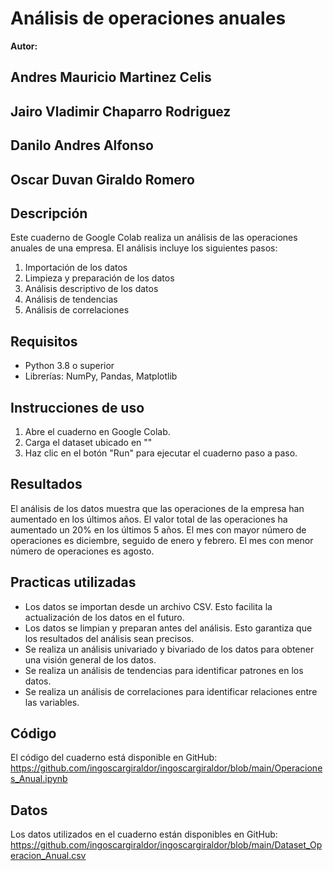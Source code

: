 # Análisis de operaciones anuales

**Autor:** 
## Andres Mauricio Martinez Celis
## Jairo Vladimir Chaparro Rodriguez
## Danilo Andres Alfonso
## Oscar Duvan Giraldo Romero

## Descripción

Este cuaderno de Google Colab realiza un análisis de las operaciones anuales de una empresa. El análisis incluye los siguientes pasos:

1. Importación de los datos
2. Limpieza y preparación de los datos
3. Análisis descriptivo de los datos
4. Análisis de tendencias
5. Análisis de correlaciones

## Requisitos

* Python 3.8 o superior
* Librerías: NumPy, Pandas, Matplotlib

## Instrucciones de uso

1. Abre el cuaderno en Google Colab.
2. Carga el dataset ubicado en ""
2. Haz clic en el botón "Run" para ejecutar el cuaderno paso a paso.

## Resultados

El análisis de los datos muestra que las operaciones de la empresa han aumentado en los últimos años. El valor total de las operaciones ha aumentado un 20% en los últimos 5 años. El mes con mayor número de operaciones es diciembre, seguido de enero y febrero. El mes con menor número de operaciones es agosto.

## Practicas utilizadas

* Los datos se importan desde un archivo CSV. Esto facilita la actualización de los datos en el futuro.
* Los datos se limpian y preparan antes del análisis. Esto garantiza que los resultados del análisis sean precisos.
* Se realiza un análisis univariado y bivariado de los datos para obtener una visión general de los datos.
* Se realiza un análisis de tendencias para identificar patrones en los datos.
* Se realiza un análisis de correlaciones para identificar relaciones entre las variables.

## Código

El código del cuaderno está disponible en GitHub: https://github.com/ingoscargiraldor/ingoscargiraldor/blob/main/Operaciones_Anual.ipynb

## Datos

Los datos utilizados en el cuaderno están disponibles en GitHub: https://github.com/ingoscargiraldor/ingoscargiraldor/blob/main/Dataset_Operacion_Anual.csv
